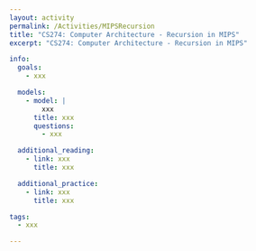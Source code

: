 ```yaml
---
layout: activity
permalink: /Activities/MIPSRecursion
title: "CS274: Computer Architecture - Recursion in MIPS"
excerpt: "CS274: Computer Architecture - Recursion in MIPS"

info:
  goals:
    - xxx

  models:
    - model: |
        xxx
      title: xxx
      questions:
        - xxx

  additional_reading:
    - link: xxx
      title: xxx

  additional_practice:
    - link: xxx
      title: xxx

tags:
  - xxx

---
```


